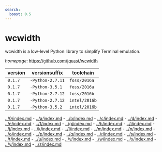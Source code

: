 ```yaml
---
search:
  boost: 0.5
---
```

# wcwidth

wcwidth is a low-level Python library to simplify Terminal emulation.

*homepage*: <https://github.com/jquast/wcwidth>

version | versionsuffix | toolchain
--------|---------------|----------
``0.1.7`` | ``-Python-2.7.11`` | ``foss/2016a``
``0.1.7`` | ``-Python-3.5.1`` | ``foss/2016a``
``0.1.7`` | ``-Python-2.7.12`` | ``foss/2016b``
``0.1.7`` | ``-Python-2.7.12`` | ``intel/2016b``
``0.1.7`` | ``-Python-3.5.2`` | ``intel/2016b``

[../0/index.md](0) - [../a/index.md](a) - [../b/index.md](b) - [../c/index.md](c) - [../d/index.md](d) - [../e/index.md](e) - [../f/index.md](f) - [../g/index.md](g) - [../h/index.md](h) - [../i/index.md](i) - [../j/index.md](j) - [../k/index.md](k) - [../l/index.md](l) - [../m/index.md](m) - [../n/index.md](n) - [../o/index.md](o) - [../p/index.md](p) - [../q/index.md](q) - [../r/index.md](r) - [../s/index.md](s) - [../t/index.md](t) - [../u/index.md](u) - [../v/index.md](v) - [../w/index.md](w) - [../x/index.md](x) - [../y/index.md](y) - [../z/index.md](z)

